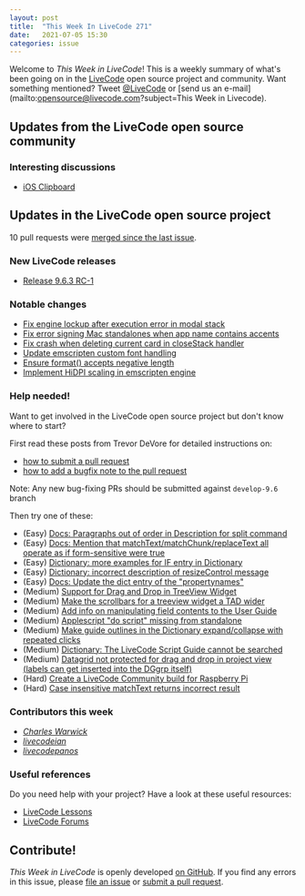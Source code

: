```yaml
---
layout: post
title:  "This Week In LiveCode 271"
date:   2021-07-05 15:30
categories: issue
---
```


Welcome to *This Week in LiveCode*!  This is a weekly summary of what's been
going on in the [LiveCode](https://livecode.com/) open source project and
community.  Want something mentioned?  Tweet
[@LiveCode](https://twitter.com/LiveCode) or
[send us an e-mail](mailto:opensource@livecode.com?subject=This Week in Livecode).

## Updates from the LiveCode open source community

<!--
### News & blog posts

- [Austrian High School Teaches LiveCode](https://livecode.com/austrian-high-school-livecode-certificatio/)
-->

### Interesting discussions

- [iOS Clipboard](https://www.mail-archive.com/use-livecode@lists.runrev.com/msg112622.html)



## Updates in the LiveCode open source project

10 pull requests were [merged since the last issue](https://github.com/search?q=org%3Alivecode+is%3Apublic+is%3Apr+is%3Amerged+merged%3A2021-06-29..2021-07-05&type=Issues).


### New LiveCode releases

- [Release 9.6.3 RC-1](https://www.mail-archive.com/use-livecode@lists.runrev.com/msg112633.html)



### Notable changes

- [Fix engine lockup after execution error in modal stack](https://github.com/livecode/livecode/pull/7587)
- [Fix error signing Mac standalones when app name contains accents](https://github.com/livecode/livecode/pull/7586)
- [Fix crash when deleting current card in closeStack handler](https://github.com/livecode/livecode/pull/7502)
- [Update emscripten custom font handling](https://github.com/livecode/livecode/pull/7489)
- [Ensure format() accepts negative length](https://github.com/livecode/livecode/pull/7419)
- [Implement HiDPI scaling in emscripten engine](https://github.com/livecode/livecode/pull/7387)


<!--
### Bug of the week

- [Bug 23240 - Code error in modal dialog hangs LiveCode](https://quality.livecode.com/show_bug.cgi?id=23240)

The reporter provided a helpful sample stack and a detailed recipe that allowed us to test and confirm the problem quickly.
-->

### Help needed!

Want to get involved in the LiveCode open source project but don't know where
to start?  

First read these posts from Trevor DeVore for detailed instructions on:

- [how to submit a pull request](https://www.mail-archive.com/use-livecode@lists.runrev.com/msg98530.html)
- [how to add a bugfix note to the pull request](https://www.mail-archive.com/use-livecode@lists.runrev.com/msg98611.html)

Note: Any new bug-fixing PRs should be submitted against `develop-9.6` branch

Then try one of these:

- (Easy) [Docs: Paragraphs out of order in Description for split command](https://quality.livecode.com/show_bug.cgi?id=23071)
- (Easy) [Docs: Mention that matchText/matchChunk/replaceText all operate as if form-sensitive were true](https://quality.livecode.com/show_bug.cgi?id=15311)
- (Easy) [Dictionary: more examples for IF entry in Dictionary](https://quality.livecode.com/show_bug.cgi?id=22589)
- (Easy) [Dictionary: incorrect description of resizeControl message](https://quality.livecode.com/show_bug.cgi?id=17118)
- (Easy) [Docs: Update the dict entry of the "propertynames"](https://quality.livecode.com/show_bug.cgi?id=7375)
- (Medium) [Support for Drag and Drop in TreeView Widget](https://quality.livecode.com/show_bug.cgi?id=23147)
- (Medium) [Make the scrollbars for a treeview widget a TAD wider](https://quality.livecode.com/show_bug.cgi?id=23000)
- (Medium) [Add info on manipulating field contents to the User Guide](http://quality.livecode.com/show_bug.cgi?id=18990)
- (Medium) [Applescript "do script" missing from standalone](http://quality.livecode.com/show_bug.cgi?id=20993)
- (Medium) [Make guide outlines in the Dictionary expand/collapse with repeated clicks](http://quality.livecode.com/show_bug.cgi?id=18184)
- (Medium) [Dictionary: The LiveCode Script Guide cannot be searched](http://quality.livecode.com/show_bug.cgi?id=15957)
- (Medium) [Datagrid not protected for drag and drop in project view (labels can get inserted into the DGgrp itself)](https://quality.livecode.com/show_bug.cgi?id=21750)
- (Hard) [Create a LiveCode Community build for Raspberry Pi](http://forums.livecode.com/viewtopic.php?f=76&t=27912)
- (Hard) [Case insensitive matchText returns incorrect result](https://quality.livecode.com/show_bug.cgi?id=15312)


### Contributors this week

- *[Charles Warwick](https://github.com/techstrategies)*
- *[livecodeian](https://github.com/livecodeian)*
- *[livecodepanos](https://github.com/livecodepanos)*


### Useful references

Do you need help with your project? Have a look at these useful resources:

- [LiveCode Lessons](https://lessons.livecode.com)
- [LiveCode Forums](https://forums.livecode.com/index.php)

<!--
## Other LiveCode News

This section brings you other interesting news from across the LiveCode universe over the last week. This section may include non OSS projects.

- [AppStore rejections](https://www.mail-archive.com/use-livecode@lists.runrev.com/msg112306.html)
- [All new Kognition beta - LiveCode all-in Knowledgebase](https://www.mail-archive.com/use-livecode@lists.runrev.com/msg112323.html)
- [Really need In App Purchasing for macOS](https://www.mail-archive.com/use-livecode@lists.runrev.com/msg112333.html)
-->

<!---
## Upcoming events

* [New England Livecode Users Group - May 1st 2021](https://forums.livecode.com/viewtopic.php?f=50&t=33729)
--->

## Contribute!

*This Week in LiveCode* is openly developed
[on GitHub](https://github.com/livecode/this-week-in-livecode).
If you find any errors in this issue, please
[file an issue](https://github.com/livecode/this-week-in-livecode/issues) or
[submit a pull request](https://github.com/livecode/this-week-in-livecode/pulls).
